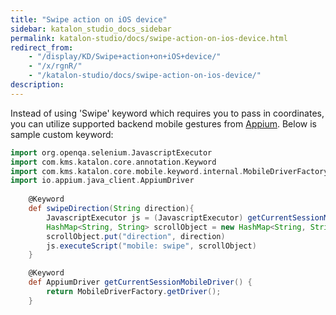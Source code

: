 ```yaml
---
title: "Swipe action on iOS device" 
sidebar: katalon_studio_docs_sidebar
permalink: katalon-studio/docs/swipe-action-on-ios-device.html 
redirect_from:
    - "/display/KD/Swipe+action+on+iOS+device/"
    - "/x/rgnR/"
    - "/katalon-studio/docs/swipe-action-on-ios-device/"
description: 
---
```

Instead of using 'Swipe' keyword which requires you to pass in coordinates, you can utilize supported backend mobile gestures from [Appium](http://appium.io/docs/en/writing-running-appium/ios/ios-xctest-mobile-gestures/index.html#mobile-swipe). Below is sample custom keyword:

```groovy
import org.openqa.selenium.JavascriptExecutor
import com.kms.katalon.core.annotation.Keyword
import com.kms.katalon.core.mobile.keyword.internal.MobileDriverFactory
import io.appium.java_client.AppiumDriver	
 
    @Keyword
	def swipeDirection(String direction){
		JavascriptExecutor js = (JavascriptExecutor) getCurrentSessionMobileDriver()
		HashMap<String, String> scrollObject = new HashMap<String, String>()
		scrollObject.put("direction", direction)
		js.executeScript("mobile: swipe", scrollObject)
	}

	@Keyword
	def AppiumDriver getCurrentSessionMobileDriver() {
		return MobileDriverFactory.getDriver();
	}
```
